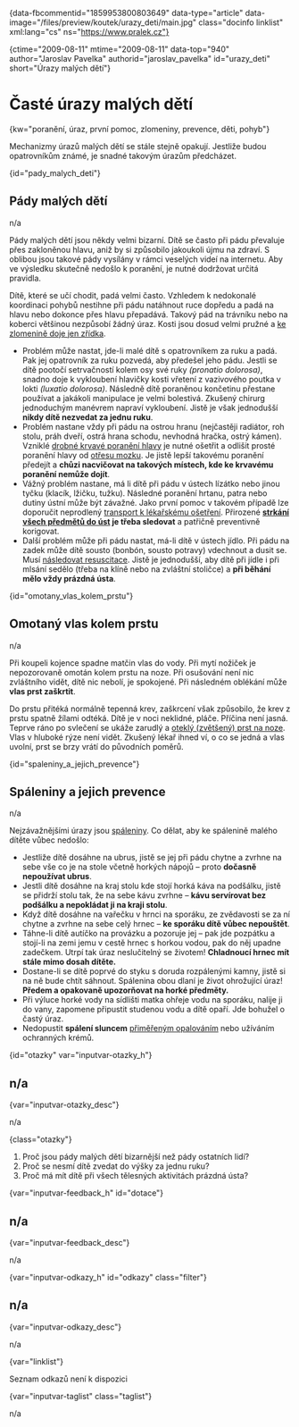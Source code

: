 
{data-fbcommentid="1859953800803649" data-type="article" data-image="/files/preview/koutek/urazy_deti/main.jpg" class="docinfo linklist" xml:lang="cs" ns="https://www.pralek.cz"}

{ctime="2009-08-11" mtime="2009-08-11" data-top="940" author="Jaroslav Pavelka" authorid="jaroslav\_pavelka" id="urazy\_deti" short="Úrazy malých dětí"}

# Časté úrazy malých dětí

<!-- generated attribute kw by user_updatekw.sh on 2020-09-22, do not edit -->

{kw="poranění, úraz, první pomoc, zlomeniny, prevence, děti, pohyb"}

Mechanizmy úrazů malých dětí se stále stejně opakují. Jestliže budou opatrovníkům známé, je snadné takovým úrazům předcházet.

{id="pady\_malych\_deti"}

## Pády malých dětí

n/a

Pády malých dětí jsou někdy velmi bizarní. Dítě se často při pádu převaluje přes zakloněnou hlavu, aniž by si způsobilo jakoukoli újmu na zdraví. S oblibou jsou takové pády vysílány v rámci veselých videí na internetu. Aby ve výsledku skutečně nedošlo k poranění, je nutné dodržovat určitá pravidla.

Dítě, které se učí chodit, padá velmi často. Vzhledem k nedokonalé koordinaci pohybů nestihne při pádu natáhnout ruce dopředu a padá na hlavu nebo dokonce přes hlavu přepadává. Takový pád na trávníku nebo na koberci většinou nezpůsobí žádný úraz. Kosti jsou dosud velmi pružné a [ke zlomenině doje jen zřídka][1].

  * Problém může nastat, jde-li malé dítě s opatrovníkem za ruku a padá. Pak jej opatrovník za ruku pozvedá, aby předešel jeho pádu. Jestli se dítě pootočí setrvačností kolem osy své ruky _(pronatio dolorosa)_, snadno doje k vykloubení hlavičky kosti vřetení z vazivového poutka v lokti _(luxatio dolorosa)_. Následně dítě poraněnou končetinu přestane používat a jakákoli manipulace je velmi bolestivá. Zkušený chirurg jednoduchým manévrem napraví vykloubení. Jistě je však jednodušší **nikdy dítě nezvedat za jednu ruku**.
  * Problém nastane vždy při pádu na ostrou hranu (nejčastěji radiátor, roh stolu, práh dveří, ostrá hrana schodu, nevhodná hračka, ostrý kámen). Vzniklé [drobné krvavé poranění hlavy][2] je nutné ošetřit a odlišit prosté poranění hlavy od [otřesu mozku][3]. Je jistě lepší takovému poranění předejít a **chůzi nacvičovat na takových místech, kde ke krvavému poranění nemůže dojít**.
  * Vážný problém nastane, má li dítě při pádu v ústech lízátko nebo jinou tyčku (klacík, lžičku, tužku). Následné poranění hrtanu, patra nebo dutiny ústní může být závažné. Jako první pomoc v takovém případě lze doporučit neprodlený [transport k lékařskému ošetření][4]. Přirozené **[strkání všech předmětů do úst][5] je třeba sledovat** a patřičně preventivně korigovat. 
  * Další problém může při pádu nastat, má-li dítě v ústech jídlo. Při pádu na zadek může dítě sousto (bonbón, sousto potravy) vdechnout a dusit se. Musí [následovat resuscitace][6]. Jistě je jednodušší, aby dítě při jídle i při mlsání sedělo (třeba na klíně nebo na zvláštní stoličce) a **při běhání mělo vždy prázdná ústa**.

{id="omotany\_vlas\_kolem_prstu"}

## Omotaný vlas kolem prstu

n/a

Při koupeli kojence spadne matčin vlas do vody. Při mytí nožiček je nepozorovaně omotán kolem prstu na noze. Při osušování není nic zvláštního vidět, dítě nic nebolí, je spokojené. Při následném oblékání může **vlas prst zaškrtit**.

Do prstu přitéká normálně tepenná krev, zaškrcení však způsobilo, že krev z prstu spatně žílami odtéká. Dítě je v noci neklidné, pláče. Příčina není jasná. Teprve ráno po svlečení se ukáže zarudlý a [oteklý (zvětšený) prst na noze][7]. Vlas v hluboké rýze není vidět. Zkušený lékař ihned ví, o co se jedná a vlas uvolní, prst se brzy vrátí do původních poměrů.

{id="spaleniny\_a\_jejich_prevence"}

## Spáleniny a jejich prevence

n/a

Nejzávažnějšími úrazy jsou [spáleniny][8]. Co dělat, aby ke spálenině malého dítěte vůbec nedošlo:

  * Jestliže dítě dosáhne na ubrus, jistě se jej při pádu chytne a zvrhne na sebe vše co je na stole včetně horkých nápojů – proto **dočasně nepoužívat ubrus**.
  * Jestli dítě dosáhne na kraj stolu kde stojí horká káva na podšálku, jistě se přidrží stolu tak, že na sebe kávu zvrhne – **kávu servírovat bez podšálku a nepokládat ji na kraji stolu**.
  * Když dítě dosáhne na vařečku v hrnci na sporáku, ze zvědavosti se za ní chytne a zvrhne na sebe celý hrnec – **ke sporáku dítě vůbec nepouštět**.
  * Táhne-li dítě autíčko na provázku a pozoruje jej – pak jde pozpátku a stojí-li na zemi jemu v cestě hrnec s horkou vodou, pak do něj upadne zadečkem. Utrpí tak úraz neslučitelný se životem! **Chladnoucí hrnec mít stále mimo dosah dítěte.**
  * Dostane-li se dítě poprvé do styku s doruda rozpálenými kamny, jistě si na ně bude chtít sáhnout. Spálenina obou dlaní je život ohrožující úraz! **Předem a opakovaně upozorňovat na horké předměty.**
  * Při výluce horké vody na sídlišti matka ohřeje vodu na sporáku, nalije ji do vany, zapomene připustit studenou vodu a dítě opaří. Jde bohužel o častý úraz.
  * Nedopustit **spálení sluncem** [přiměřeným opalováním][9] nebo užíváním ochranných krémů.

{id="otazky" var="inputvar-otazky_h"}

## n/a

{var="inputvar-otazky_desc"}

n/a

{class="otazky"}

  1. Proč jsou pády malých dětí bizarnější než pády ostatních lidí?
  2. Proč se nesmí dítě zvedat do výšky za jednu ruku?
  3. Proč má mít dítě při všech tělesných aktivitách prázdná ústa?

{var="inputvar-feedback_h" id="dotace"}

## n/a

{var="inputvar-feedback_desc"}

n/a

{var="inputvar-odkazy_h" id="odkazy" class="filter"}

## n/a

{var="inputvar-odkazy_desc"}

n/a

{var="linklist"}

Seznam odkazů není k dispozici

{var="inputvar-taglist" class="taglist"}

n/a

 [1]: detske_zlomeniny
 [2]: drobna_krvava_poraneni
 [3]: otres_mozku
 [4]: nalehavost_lekarskeho_vysetreni
 [5]: imunita
 [6]: resuscitace-ozivovani
 [7]: zarustajici_nehty
 [8]: ochlazeni_spaleniny
 [9]: opalovani

